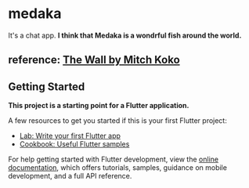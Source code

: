 # medaka
It's a chat app.
**I think that Medaka is a wondrful fish around the world.**
## reference: [The Wall by Mitch Koko](https://www.youtube.com/watch?v=yJ7qQxzkh9E&t=362s)


## Getting Started

**This project is a starting point for a Flutter application.**

A few resources to get you started if this is your first Flutter project:

- [Lab: Write your first Flutter app](https://docs.flutter.dev/get-started/codelab)
- [Cookbook: Useful Flutter samples](https://docs.flutter.dev/cookbook)

For help getting started with Flutter development, view the
[online documentation](https://docs.flutter.dev/), which offers tutorials,
samples, guidance on mobile development, and a full API reference.
